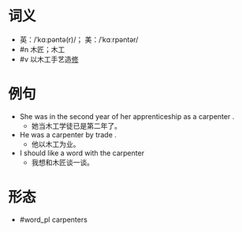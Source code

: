 # 词义
- 英：/ˈkɑːpəntə(r)/； 美：/ˈkɑːrpəntər/
- #n 木匠；木工
- #v 以木工手艺造[修](家具,器物,房屋等)
# 例句
- She was in the second year of her apprenticeship as a carpenter .
	- 她当木工学徒已是第二年了。
- He was a carpenter by trade .
	- 他以木工为业。
- I should like a word with the carpenter
	- 我想和木匠谈一谈。
# 形态
- #word_pl carpenters
